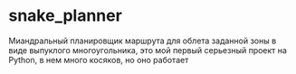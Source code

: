 # snake_planner
Миандральный планировщик маршрута для облета заданной зоны в виде выпуклого многоугольника, это мой первый серьезный проект на Python, в нем много косяков, но оно работает
